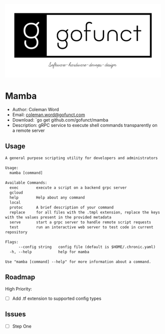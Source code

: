 ![](https://github.com/gofunct/common/blob/master/logo/dark_logo_transparent_background.png?raw=true)

# Mamba

* Author: Coleman Word 
* Email: coleman.word@gofunct.com
* Download: `go get github.com/gofunct/mamba
* Description: gRPC service to execute shell commands transparently on a remote server

## Usage
```text
A general purpose scripting utility for developers and administrators

Usage:
  mamba [command]

Available Commands:
  exec        execute a script on a backend grpc server
  gcloud      
  help        Help about any command
  local       
  protoc      A brief description of your command
  replace     for all files with the .tmpl extension, replace the keys with the values present in the provided metadata
  serve       start a grpc server to handle remote script requests
  test        run an interactive web server to test code in current repository

Flags:
      --config string   config file (default is $HOME/.chronic.yaml)
  -h, --help            help for mamba

Use "mamba [command] --help" for more information about a command.

```

## Roadmap
High Priority:
 - [ ] Add .tf extension to supported config types

## Issues
- [ ] Step One
